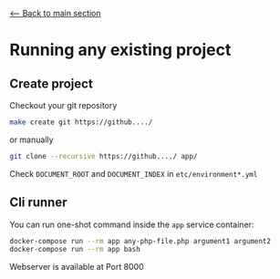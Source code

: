 [<-- Back to main section](../README.md)

# Running any existing project

## Create project

Checkout your git repository

```bash
make create git https://github..../
```

or manually
```bash
git clone --recursive https://github..../ app/
```

Check `DOCUMENT_ROOT` and `DOCUMENT_INDEX` in `etc/environment*.yml`

## Cli runner

You can run one-shot command inside the `app` service container:

```bash
docker-compose run --rm app any-php-file.php argument1 argument2
docker-compose run --rm app bash
```

Webserver is available at Port 8000
